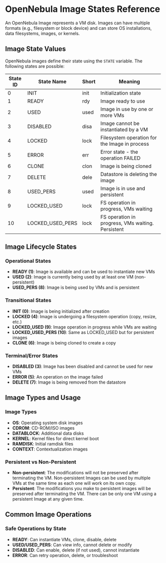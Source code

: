 # OpenNebula Image States Reference

An OpenNebula Image represents a VM disk. Images can have multiple formats (e.g., filesystem or block device) and can store OS installations, data filesystems, images, or kernels.

## Image State Values

OpenNebula images define their state using the `STATE` variable. The following states are possible:

| State ID | State Name        | Short | Meaning                                              |
|----------|-------------------|-------|------------------------------------------------------|
| 0        | INIT              | init  | Initialization state                                 |
| 1        | READY             | rdy   | Image ready to use                                   |
| 2        | USED              | used  | Image in use by one or more VMs                     |
| 3        | DISABLED          | disa  | Image cannot be instantiated by a VM                |
| 4        | LOCKED            | lock  | Filesystem operation for the Image in process       |
| 5        | ERROR             | err   | Error state - the operation FAILED                  |
| 6        | CLONE             | clon  | Image is being cloned                                |
| 7        | DELETE            | dele  | Datastore is deleting the image                      |
| 8        | USED_PERS         | used  | Image is in use and persistent                       |
| 9        | LOCKED_USED       | lock  | FS operation in progress, VMs waiting               |
| 10       | LOCKED_USED_PERS  | lock  | FS operation in progress, VMs waiting. Persistent   |

## Image Lifecycle States

### Operational States
- **READY (1)**: Image is available and can be used to instantiate new VMs
- **USED (2)**: Image is currently being used by at least one VM (non-persistent)
- **USED_PERS (8)**: Image is being used by VMs and is persistent

### Transitional States
- **INIT (0)**: Image is being initialized after creation
- **LOCKED (4)**: Image is undergoing a filesystem operation (copy, resize, etc.)
- **LOCKED_USED (9)**: Image operation in progress while VMs are waiting
- **LOCKED_USED_PERS (10)**: Same as LOCKED_USED but for persistent images
- **CLONE (6)**: Image is being cloned to create a copy

### Terminal/Error States
- **DISABLED (3)**: Image has been disabled and cannot be used for new VMs
- **ERROR (5)**: An operation on the image failed
- **DELETE (7)**: Image is being removed from the datastore

## Image Types and Usage

### Image Types
- **OS**: Operating system disk images
- **CDROM**: CD-ROM/ISO images
- **DATABLOCK**: Additional data disks
- **KERNEL**: Kernel files for direct kernel boot
- **RAMDISK**: Initial ramdisk files
- **CONTEXT**: Contextualization images

### Persistent vs Non-Persistent
- **Non-persistent**: The modifications will not be preserved after terminating the VM. Non-persistent Images can be used by multiple VMs at the same time as each one will work on its own copy.
- **Persistent**: The modifications you make to persistent images will be preserved after terminating the VM. There can be only one VM using a persistent Image at any given time.

## Common Image Operations

### Safe Operations by State
- **READY**: Can instantiate VMs, clone, disable, delete
- **USED/USED_PERS**: Can view info, cannot delete or modify
- **DISABLED**: Can enable, delete (if not used), cannot instantiate
- **ERROR**: Can retry operation, delete, or troubleshoot
